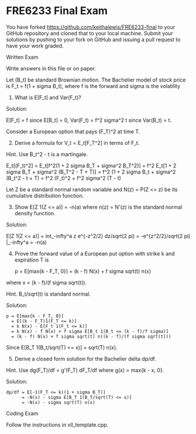 # FRE6233 Final Exam

You have forked https://github.com/keithalewis/FRE6233-final 
to your GitHub repository and cloned that to your local machine.
Submit your solutions by pushing to your fork on GitHub and
issuing a pull request to have your work graded.

Written Exam

Write answers in this file or on paper.

Let (B_t) be standard Brownian motion.
The Bachelier model of stock price is F_t = f(1 + sigma B_t),
where f is the forward and sigma is the volatility

1. What is E[F_t] and Var(F_t)?

Solution:

E[F_t] = f since E[B_t] = 0, Var(F_t) = f^2 sigma^2 t since Var(B_t) = t.

Consider a European option that pays (F_T)^2 at time T.

2. Derive a formula for V_t = E_t[F_T^2] in terms of F_t.

Hint. Use B_t^2 - t is a martingale.

E_t[(F_t)^2] = E_t[f^2(1 + 2 sigma B_T + sigma^2 B_T^2)]
             = f^2 E_t[1 + 2 sigma B_T + sigma^2 (B_T^2 - T + T)]
             = f^2 (1 + 2 sigma B_t + sigma^2 (B_t^2 - t + T)
             = f^2 (F_t)^2 + f^2 sigma^2 (T - t)

Let Z be a standard normal random variable and N(z) = P(Z <= z) be its cumulative distribution function.

3. Show E[Z 1(Z <= a)] = -n(a) where n(z) = N'(z) is the standard normal density function.

Solution:

E[Z 1(Z <= a)] = int_-infty^a z e^{-z^2/2} dz/sqrt(2 pi)
               = -e^{z^2/2}/sqrt(2 pi) |_-infty^a
               = -n(a)

4. Prove the forward value of a European put option with strike k and expiration T is

    p = E[max{k - F_T, 0}] = (k - f) N(x) + f sigma sqrt(t) n(x)

where x = (k - f)/(f sigma sqrt(t)).

Hint. B_t/sqrt(t) is standard normal.

Solution:

    p = E[max{k - F_T, 0}]
      = E[(k - F_T)1(F_T <= k)]
      = k N(x) - E[F_t 1(F_t <= k)]
      = k N(x) - f N(x) + f sigma E[B_t 1(B_t <= (k - f)/f sigma)]
      = (k - f) N(x) + f sigma sqrt(t) n((k - f)/(f sigma sqrt(t)))

Since E[B_T 1(B_t/sqrt(T) <= x)] = sqrt(T) n(x).

5. Derive a closed form solution for the Bachelier delta dp/df.

Hint. Use dg(F_T)/df = g'(F_T) dF_T/df where g(x) = max{k - x, 0}.

Solution:

    dp/df = E[-1(F_T <= k)(1 + sigma B_T)]
          = -N(x) - sigma E[B_T 1(B_T/sqrt(T) <= x)]
          = -N(x) - sigma sqrt(T) n(x)

Coding Exam

Follow the instructions in xll_template.cpp.
